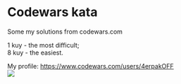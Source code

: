 # Codewars kata
  
Some my solutions from codewars.com  
  
1 kuy - the most difficult;  
8 kuy - the easiest.  
  
  My profile: https://www.codewars.com/users/4erpakOFF  
  ![](https://www.codewars.com/users/4erpakOFF/badges/large)
